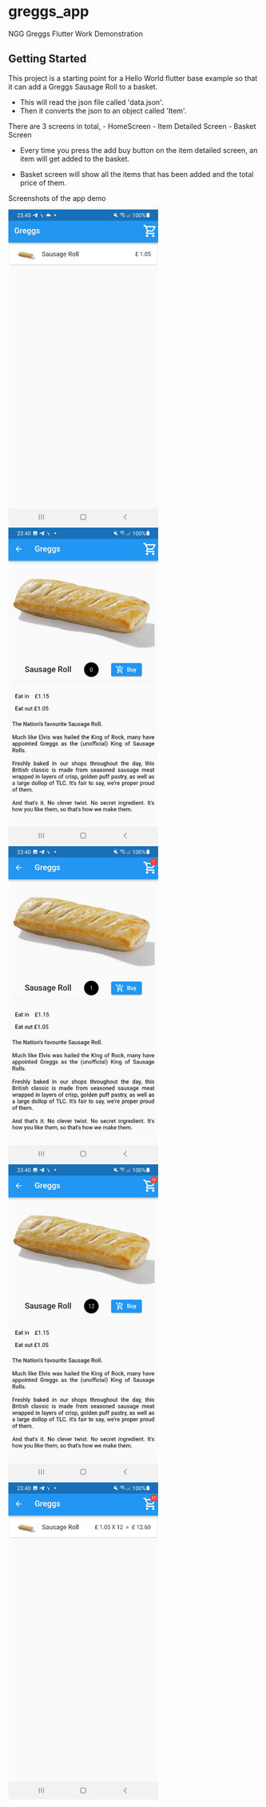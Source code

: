 # greggs_app

NGG Greggs
Flutter Work Demonstration

## Getting Started

This project is a starting point for a Hello World flutter base example so
that it can add a Greggs Sausage Roll to a basket. 

- This will read the json file called 'data.json'.
- Then it converts the json to an object called 'Item'.

There are 3 screens in total,
    - HomeScreen
    - Item Detailed Screen 
    - Basket Screen 

- Every time you press the add buy button on the item detailed screen, an item will get added to the basket. 

- Basket screen will show all the items that has been added and the total price of them.


Screenshots of the app demo 
<p float="left">
  <img src="screenshots/Screenshot_20220630-234030.jpg" width="300" />
    <img src="screenshots/Screenshot_20220630-234035.jpg" width="300" />
    <img src="screenshots/Screenshot_20220630-234039.jpg" width="300" />
    <img src="screenshots/Screenshot_20220630-234052.jpg" width="300" />
    <img src="screenshots/Screenshot_20220630-234055.jpg" width="300" />
    

</p>


